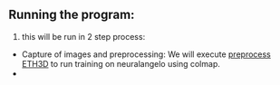 ## Running the program: 
1. this will be run in 2 step process: 

- Capture of images and preprocessing: We will execute [preprocess ETH3D](./scripts/preprocess.sh) to run training on neuralangelo using colmap. 
- 